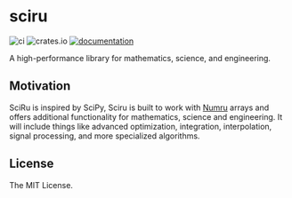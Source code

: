 # sciru

![ci](https://img.shields.io/github/actions/workflow/status/mjovanc/sciru/ci.yml?branch=main)
![crates.io](https://img.shields.io/crates/v/sciru.svg)
[![documentation](https://img.shields.io/badge/docs-sciru-blue?logo=rust)](https://docs.rs/sciru/latest/)

A high-performance library for mathematics, science, and engineering.

## Motivation

SciRu is inspired by SciPy, Sciru is built to work with [Numru](https://github.com/mjovanc/numru) arrays and offers additional functionality for mathematics, science and engineering.
It will include things like advanced optimization, integration, interpolation, signal processing, and more specialized algorithms.

## License

The MIT License.
